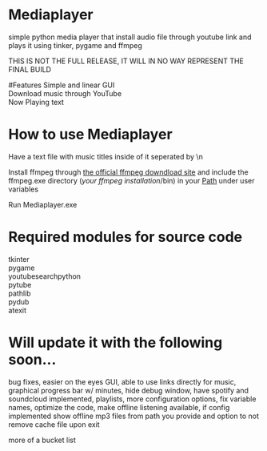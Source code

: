 # Mediaplayer
simple python media player that install audio file through youtube link and plays it using tinker, pygame and ffmpeg  
  
THIS IS NOT THE FULL RELEASE, IT WILL IN NO WAY REPRESENT THE FINAL BUILD

#Features
Simple and linear GUI  
Download music through YouTube  
Now Playing text  
  
# How to use Mediaplayer
Have a text file with music titles inside of it seperated by \n
  
Install ffmpeg through [the official ffmpeg downdload site](https://www.ffmpeg.org/download.html) and include the ffmpeg.exe directory (*your ffmpeg installation*/bin) in your [Path](https://www.architectryan.com/2018/03/17/add-to-the-path-on-windows-10/) under user variables
  
Run Mediaplayer.exe  
  
# Required modules for source code
tkinter  
pygame  
youtubesearchpython  
pytube  
pathlib  
pydub  
atexit  
  
# Will update it with the following soon...
bug fixes, easier on the eyes GUI, able to use links directly for music, graphical progress bar w/ minutes, hide debug window, have spotify and soundcloud implemented, playlists, more configuration options, fix variable names, optimize the code, make offline listening available, if config implemented show offline mp3 files from path you provide and option to not remove cache file upon exit
  
more of a bucket list  

